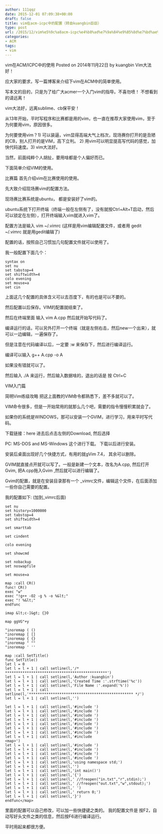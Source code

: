 ```yaml
---
author: 111qqz
date: 2015-12-01 07:09:38+00:00
draft: false
title: vim在acm-icpc中的配置（转自kuangbin巨巨）
type: post
url: /2015/12/vim%e5%9c%a8acm-icpc%e4%b8%ad%e7%9a%84%e9%85%8d%e7%bd%ae%ef%bc%88%e8%bd%ac%e8%87%aakuangbin%e5%b7%a8%e5%b7%a8%ef%bc%89/
categories:
- ACM
tags:
- vim
---
```


vim在ACM/ICPC中的使用
Posted on 2014年11月22日 by kuangbin
Vim大法好！

应大家的要求，写一篇博客来介绍下vim在ACM中的简单使用。

写本文的目的，只是为了给广大acmer一个入门vim的指导。不喜勿喷！ 不想看到的请远离！

vim大法好，远离sublime、cb保平安！

从13年开始，平时写程序和比赛都是用的vim，也一直在推荐大家使用vim，至于为何要用vim，原因很多。

为何要使用vim？1) 可以装逼，vim显得高端大气上档次，现场赛你打开的是丑陋的CB，别人打开的是VIM，高下立判。 2) 用vim可以明显提高写代码的感觉，加快代码速度。3) vim大法好。

当然，前面纯粹个人胡扯，要用啥都是个人偏好而已。

下面简单介绍VIM的使用。

比赛篇
首先介绍vim在比赛使用的使用。

先大致介绍现场赛vim的配置方法。

现场赛比赛系统是ubuntu， 都是安装好了vim的。

ubuntu系统下打开终端（终端一般在左侧有了，没有就按Ctrl+Alt+T启动，然后可以锁定在左侧），打开终端输入vim就进入vim了。

配置方法是输入 vim ~/.vimrc (这样是用vim编辑配置文件，或者用 gedit ~/.vimrc 就是用gedit编辑了)

配置的话，按照自己习惯加几句配置文件就可以使用了。

我一般配置下面几个：

 

    
    syntax on
    set nu
    set tabstop=4
    set shiftwidth=4
    colo evening
    set mouse=a
    set cin



上面这几个配置的具体含义可以去百度下，有的也是可以不要的。

然后配置以后保存。VIM的配置就结束了。

然后在终端里面 输入 vim A.cpp 然后就开始写代码了。

编译运行的话，可以另外打开一个终端（就是左侧右击，然后new一个出来），就可以一边编辑，一遍保存了。

但是注意在代码编译以后，一定要 :w 来保存下，然后进行编译运行。

编译可以输入 g++ A.cpp -o A

如果没有错就可以了。

然后输入 ./A 来运行，然后输入数据啥的，退出的话是 按 Ctrl+C

VIM入门篇

简明Vim练级攻略 把这上面教的VIM命令都熟悉下，差不多就可以了。

VIM命令很多，但是一开始常用的就那么几个吧，需要的指令慢慢积累就会了。

如果你的系统是WINDOWS，那可以安装一个GVIM，进行学习，用来平时写代码。

下载链接：here 进去后点击左侧的Download, 然后选择

PC: MS-DOS and MS-Windows
这个进行下载。 下载以后进行安装。

安装后桌面出现好几个快捷方式，有用的就gVim 7.4， 其余可以删除。

GVIM就直接点开就可以写了。一般是新建一个文本，改名为A.cpp, 然后打开Gvim, 把A.cpp拖入Gvim ,然后就可以进行编辑了。

Gvim的配置，就是在安装目录那有一个 _vimrc文件，编辑这个文件，在后面添加一些你自己需要的配置。

我的配置如下: (加到_vimrc后面)

 

    
    set nu
    set history=1000000
    set tabstop=4
    set shiftwidth=4
    
    set smarttab
    
    set cindent
    
    colo evening
    
    set showcmd
    
    set nobackup
    set noswapfile
    
    set mouse=a
    
    map :call CR()
    func! CR()
    exec "w"
    exec "!g++ -O2 -g % -o %&lt;"
    exec "! %&lt;"
    endfunc
    
    imap &lt;c-]&gt; {}O
    
    map ggVG"+y
    
    "inoremap ( ()
    "inoremap [ []
    "inoremap { {}
    "inoremap " ""
    "inoremap ' ''
    
    map :call SetTitle()
    func SetTitle()
    let l = 0
    let l = l + 1 | call setline(l,'/* ***********************************************')
    let l = l + 1 | call setline(l,'Author :kuangbin')
    let l = l + 1 | call setline(l,'Created Time :'.strftime('%c'))
    let l = l + 1 | call setline(l,'File Name :'.expand('%'))
    let l = l + 1 | call setline(l,'************************************************ */')
    let l = l + 1 | call setline(l,'')
    
    let l = l + 1 | call setline(l,'#include ')
    let l = l + 1 | call setline(l,'#include ')
    let l = l + 1 | call setline(l,'#include ')
    let l = l + 1 | call setline(l,'#include ')
    let l = l + 1 | call setline(l,'#include ')
    let l = l + 1 | call setline(l,'#include ')
    let l = l + 1 | call setline(l,'#include ')
    let l = l + 1 | call setline(l,'#include
    <map>')
    let l = l + 1 | call setline(l,'#include ')
    let l = l + 1 | call setline(l,'#include ')
    let l = l + 1 | call setline(l,'#include ')
    let l = l + 1 | call setline(l,'#include ')
    let l = l + 1 | call setline(l,'using namespace std;')
    let l = l + 1 | call setline(l,'')
    let l = l + 1 | call setline(l,'int main()')
    let l = l + 1 | call setline(l,'{')
    let l = l + 1 | call setline(l,' //freopen("in.txt","r",stdin);')
    let l = l + 1 | call setline(l,' //freopen("out.txt","w",stdout);')
    let l = l + 1 | call setline(l,' ')
    let l = l + 1 | call setline(l,' return 0;')
    let l = l + 1 | call setline(l,'}')
    endfunc</map>
    



里面的配置可以自己修改，可以加一些快捷键之类的。 我的配置文件是 按F2，自动写好头文件之类的信息，然后按F6进行编译运行。

平时用起来都很方便。

